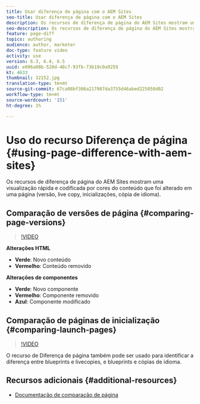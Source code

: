 ```yaml
---
title: Usar diferença de página com o AEM Sites
seo-title: Usar diferença de página com o AEM Sites
description: Os recursos de diferença de página do AEM Sites mostram uma visualização rápida e codificada por cores do conteúdo que foi alterado em uma página (versão, live copy, inicializações, cópia de idioma).
seo-description: Os recursos de diferença de página do AEM Sites mostram uma visualização rápida e codificada por cores do conteúdo que foi alterado em uma página (versão, live copy, inicializações, cópia de idioma).
feature: page-diff
topics: authoring
audience: author, marketer
doc-type: feature video
activity: use
version: 6.3, 6.4, 6.5
uuid: e096a08b-528d-48c7-93fb-73b10c0a9259
kt: 4633
thumbnail: 32152.jpg
translation-type: tm+mt
source-git-commit: 67ca08bf386a217807da3755d46abed225050d02
workflow-type: tm+mt
source-wordcount: '151'
ht-degree: 1%

---
```



# Uso do recurso Diferença de página {#using-page-difference-with-aem-sites}

Os recursos de diferença de página do AEM Sites mostram uma visualização rápida e codificada por cores do conteúdo que foi alterado em uma página (versão, live copy, inicializações, cópia de idioma).

## Comparação de versões de página {#comparing-page-versions}

>[!VIDEO](https://video.tv.adobe.com/v/32152?quality=9&learn=on)

**Alterações HTML**

* **Verde**: Novo conteúdo
* **Vermelho**: Conteúdo removido

**Alterações de componentes**

* **Verde**: Novo componente
* **Vermelho**: Componente removido
* **Azul**: Componente modificado

## Comparação de páginas de inicialização {#comparing-launch-pages}

>[!VIDEO](https://video.tv.adobe.com/v/17746/?quality=9&learn=on)

O recurso de Diferença de página também pode ser usado para identificar a diferença entre blueprints e livecopies, e blueprints e cópias de idioma.

## Recursos adicionais {#additional-resources}

* [Documentação de comparação de página](https://docs.adobe.com/content/help/en/experience-manager-65/authoring/siteandpage/page-diff.html)
